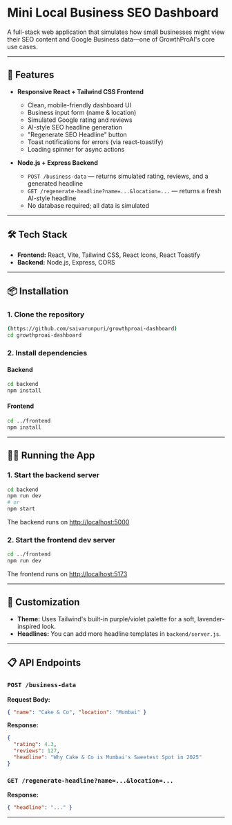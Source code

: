 # Mini Local Business SEO Dashboard

A full-stack web application that simulates how small businesses might view their SEO content and Google Business data—one of GrowthProAI's core use cases.

---

## 🚀 Features

- **Responsive React + Tailwind CSS Frontend**

  - Clean, mobile-friendly dashboard UI
  - Business input form (name & location)
  - Simulated Google rating and reviews
  - AI-style SEO headline generation
  - "Regenerate SEO Headline" button
  - Toast notifications for errors (via react-toastify)
  - Loading spinner for async actions

- **Node.js + Express Backend**
  - `POST /business-data` — returns simulated rating, reviews, and a generated headline
  - `GET /regenerate-headline?name=...&location=...` — returns a fresh AI-style headline
  - No database required; all data is simulated

---

## 🛠️ Tech Stack

- **Frontend:** React, Vite, Tailwind CSS, React Icons, React Toastify
- **Backend:** Node.js, Express, CORS

---

## 📦 Installation

### 1. Clone the repository

```sh
(https://github.com/saivarunpuri/growthproai-dashboard)
cd growthproai-dashboard
```

### 2. Install dependencies

#### Backend

```sh
cd backend
npm install
```

#### Frontend

```sh
cd ../frontend
npm install
```

---

## 🏃‍♂️ Running the App

### 1. Start the backend server

```sh
cd backend
npm run dev
# or
npm start
```

The backend runs on [http://localhost:5000](http://localhost:5000)

### 2. Start the frontend dev server

```sh
cd ../frontend
npm run dev
```

The frontend runs on [http://localhost:5173](http://localhost:5173)

---

## 🌈 Customization

- **Theme:** Uses Tailwind's built-in purple/violet palette for a soft, lavender-inspired look.
- **Headlines:** You can add more headline templates in `backend/server.js`.

---

## 📋 API Endpoints

### `POST /business-data`

**Request Body:**

```json
{ "name": "Cake & Co", "location": "Mumbai" }
```

**Response:**

```json
{
  "rating": 4.3,
  "reviews": 127,
  "headline": "Why Cake & Co is Mumbai's Sweetest Spot in 2025"
}
```

### `GET /regenerate-headline?name=...&location=...`

**Response:**

```json
{ "headline": "..." }
```

---
